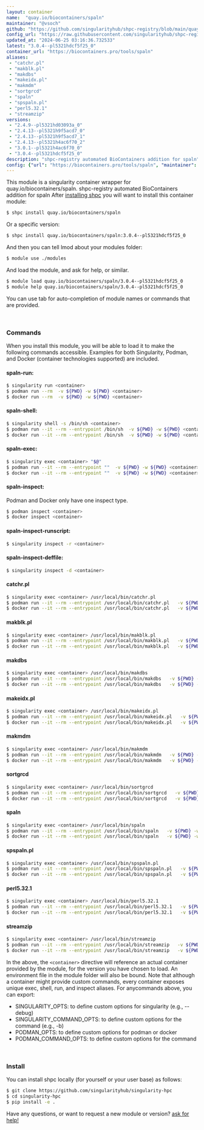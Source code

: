 ```yaml
---
layout: container
name:  "quay.io/biocontainers/spaln"
maintainer: "@vsoch"
github: "https://github.com/singularityhub/shpc-registry/blob/main/quay.io/biocontainers/spaln/container.yaml"
config_url: "https://raw.githubusercontent.com/singularityhub/shpc-registry/main/quay.io/biocontainers/spaln/container.yaml"
updated_at: "2024-06-25 03:16:36.732533"
latest: "3.0.4--pl5321hdcf5f25_0"
container_url: "https://biocontainers.pro/tools/spaln"
aliases:
 - "catchr.pl"
 - "makblk.pl"
 - "makdbs"
 - "makeidx.pl"
 - "makmdm"
 - "sortgrcd"
 - "spaln"
 - "spspaln.pl"
 - "perl5.32.1"
 - "streamzip"
versions:
 - "2.4.9--pl5321hd03093a_0"
 - "2.4.13--pl5321h9f5acd7_0"
 - "2.4.13--pl5321h9f5acd7_1"
 - "2.4.13--pl5321h4ac6f70_2"
 - "3.0.1--pl5321h4ac6f70_0"
 - "3.0.4--pl5321hdcf5f25_0"
description: "shpc-registry automated BioContainers addition for spaln"
config: {"url": "https://biocontainers.pro/tools/spaln", "maintainer": "@vsoch", "description": "shpc-registry automated BioContainers addition for spaln", "latest": {"3.0.4--pl5321hdcf5f25_0": "sha256:862f09e437de86f2cc937fc3f8846e98d4e1c3ac612728ee3325657542391c5b"}, "tags": {"2.4.9--pl5321hd03093a_0": "sha256:34800f4b833dbeaefb8795acfcc53083680e2bb1baa5ea01b680d52764dec858", "2.4.13--pl5321h9f5acd7_0": "sha256:56acb30ea1b953c21a8e8e76d7ba6118bbcf9860f2dcd3e4a4fda66b75400927", "2.4.13--pl5321h9f5acd7_1": "sha256:2ace59f46140dd2ab4d8abba3fb31b2c0fa227e01b7c53e95f0c5ce396effb73", "2.4.13--pl5321h4ac6f70_2": "sha256:a70af0d5daf8c0e9d13d8d7bd6f8f5230ecbd8c7d016c0d7e636047c4e710fcf", "3.0.1--pl5321h4ac6f70_0": "sha256:eac11f9a86d2e0fcaa25191122498b2d7538810b0a38e2146ae52bad4ba18d64", "3.0.4--pl5321hdcf5f25_0": "sha256:862f09e437de86f2cc937fc3f8846e98d4e1c3ac612728ee3325657542391c5b"}, "docker": "quay.io/biocontainers/spaln", "aliases": {"catchr.pl": "/usr/local/bin/catchr.pl", "makblk.pl": "/usr/local/bin/makblk.pl", "makdbs": "/usr/local/bin/makdbs", "makeidx.pl": "/usr/local/bin/makeidx.pl", "makmdm": "/usr/local/bin/makmdm", "sortgrcd": "/usr/local/bin/sortgrcd", "spaln": "/usr/local/bin/spaln", "spspaln.pl": "/usr/local/bin/spspaln.pl", "perl5.32.1": "/usr/local/bin/perl5.32.1", "streamzip": "/usr/local/bin/streamzip"}}
---
```


This module is a singularity container wrapper for quay.io/biocontainers/spaln.
shpc-registry automated BioContainers addition for spaln
After [installing shpc](#install) you will want to install this container module:


```bash
$ shpc install quay.io/biocontainers/spaln
```

Or a specific version:

```bash
$ shpc install quay.io/biocontainers/spaln:3.0.4--pl5321hdcf5f25_0
```

And then you can tell lmod about your modules folder:

```bash
$ module use ./modules
```

And load the module, and ask for help, or similar.

```bash
$ module load quay.io/biocontainers/spaln/3.0.4--pl5321hdcf5f25_0
$ module help quay.io/biocontainers/spaln/3.0.4--pl5321hdcf5f25_0
```

You can use tab for auto-completion of module names or commands that are provided.

<br>

### Commands

When you install this module, you will be able to load it to make the following commands accessible.
Examples for both Singularity, Podman, and Docker (container technologies supported) are included.

#### spaln-run:

```bash
$ singularity run <container>
$ podman run --rm  -v ${PWD} -w ${PWD} <container>
$ docker run --rm  -v ${PWD} -w ${PWD} <container>
```

#### spaln-shell:

```bash
$ singularity shell -s /bin/sh <container>
$ podman run --it --rm --entrypoint /bin/sh  -v ${PWD} -w ${PWD} <container>
$ docker run --it --rm --entrypoint /bin/sh  -v ${PWD} -w ${PWD} <container>
```

#### spaln-exec:

```bash
$ singularity exec <container> "$@"
$ podman run --it --rm --entrypoint ""  -v ${PWD} -w ${PWD} <container> "$@"
$ docker run --it --rm --entrypoint ""  -v ${PWD} -w ${PWD} <container> "$@"
```

#### spaln-inspect:

Podman and Docker only have one inspect type.

```bash
$ podman inspect <container>
$ docker inspect <container>
```

#### spaln-inspect-runscript:

```bash
$ singularity inspect -r <container>
```

#### spaln-inspect-deffile:

```bash
$ singularity inspect -d <container>
```


#### catchr.pl

```bash
$ singularity exec <container> /usr/local/bin/catchr.pl
$ podman run --it --rm --entrypoint /usr/local/bin/catchr.pl   -v ${PWD} -w ${PWD} <container> -c " $@"
$ docker run --it --rm --entrypoint /usr/local/bin/catchr.pl   -v ${PWD} -w ${PWD} <container> -c " $@"
```


#### makblk.pl

```bash
$ singularity exec <container> /usr/local/bin/makblk.pl
$ podman run --it --rm --entrypoint /usr/local/bin/makblk.pl   -v ${PWD} -w ${PWD} <container> -c " $@"
$ docker run --it --rm --entrypoint /usr/local/bin/makblk.pl   -v ${PWD} -w ${PWD} <container> -c " $@"
```


#### makdbs

```bash
$ singularity exec <container> /usr/local/bin/makdbs
$ podman run --it --rm --entrypoint /usr/local/bin/makdbs   -v ${PWD} -w ${PWD} <container> -c " $@"
$ docker run --it --rm --entrypoint /usr/local/bin/makdbs   -v ${PWD} -w ${PWD} <container> -c " $@"
```


#### makeidx.pl

```bash
$ singularity exec <container> /usr/local/bin/makeidx.pl
$ podman run --it --rm --entrypoint /usr/local/bin/makeidx.pl   -v ${PWD} -w ${PWD} <container> -c " $@"
$ docker run --it --rm --entrypoint /usr/local/bin/makeidx.pl   -v ${PWD} -w ${PWD} <container> -c " $@"
```


#### makmdm

```bash
$ singularity exec <container> /usr/local/bin/makmdm
$ podman run --it --rm --entrypoint /usr/local/bin/makmdm   -v ${PWD} -w ${PWD} <container> -c " $@"
$ docker run --it --rm --entrypoint /usr/local/bin/makmdm   -v ${PWD} -w ${PWD} <container> -c " $@"
```


#### sortgrcd

```bash
$ singularity exec <container> /usr/local/bin/sortgrcd
$ podman run --it --rm --entrypoint /usr/local/bin/sortgrcd   -v ${PWD} -w ${PWD} <container> -c " $@"
$ docker run --it --rm --entrypoint /usr/local/bin/sortgrcd   -v ${PWD} -w ${PWD} <container> -c " $@"
```


#### spaln

```bash
$ singularity exec <container> /usr/local/bin/spaln
$ podman run --it --rm --entrypoint /usr/local/bin/spaln   -v ${PWD} -w ${PWD} <container> -c " $@"
$ docker run --it --rm --entrypoint /usr/local/bin/spaln   -v ${PWD} -w ${PWD} <container> -c " $@"
```


#### spspaln.pl

```bash
$ singularity exec <container> /usr/local/bin/spspaln.pl
$ podman run --it --rm --entrypoint /usr/local/bin/spspaln.pl   -v ${PWD} -w ${PWD} <container> -c " $@"
$ docker run --it --rm --entrypoint /usr/local/bin/spspaln.pl   -v ${PWD} -w ${PWD} <container> -c " $@"
```


#### perl5.32.1

```bash
$ singularity exec <container> /usr/local/bin/perl5.32.1
$ podman run --it --rm --entrypoint /usr/local/bin/perl5.32.1   -v ${PWD} -w ${PWD} <container> -c " $@"
$ docker run --it --rm --entrypoint /usr/local/bin/perl5.32.1   -v ${PWD} -w ${PWD} <container> -c " $@"
```


#### streamzip

```bash
$ singularity exec <container> /usr/local/bin/streamzip
$ podman run --it --rm --entrypoint /usr/local/bin/streamzip   -v ${PWD} -w ${PWD} <container> -c " $@"
$ docker run --it --rm --entrypoint /usr/local/bin/streamzip   -v ${PWD} -w ${PWD} <container> -c " $@"
```



In the above, the `<container>` directive will reference an actual container provided
by the module, for the version you have chosen to load. An environment file in the
module folder will also be bound. Note that although a container
might provide custom commands, every container exposes unique exec, shell, run, and
inspect aliases. For anycommands above, you can export:

 - SINGULARITY_OPTS: to define custom options for singularity (e.g., --debug)
 - SINGULARITY_COMMAND_OPTS: to define custom options for the command (e.g., -b)
 - PODMAN_OPTS: to define custom options for podman or docker
 - PODMAN_COMMAND_OPTS: to define custom options for the command

<br>

### Install

You can install shpc locally (for yourself or your user base) as follows:

```bash
$ git clone https://github.com/singularityhub/singularity-hpc
$ cd singularity-hpc
$ pip install -e .
```

Have any questions, or want to request a new module or version? [ask for help!](https://github.com/singularityhub/singularity-hpc/issues)